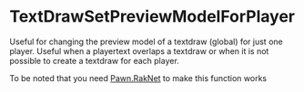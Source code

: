 # TextDrawSetPreviewModelForPlayer

Useful for changing the preview model of a textdraw (global) for just one player. Useful when a playertext overlaps a textdraw or when it is not possible to create a textdraw for each player.

To be noted that you need [Pawn.RakNet](https://github.com/katursis/Pawn.RakNet) to make this function works
